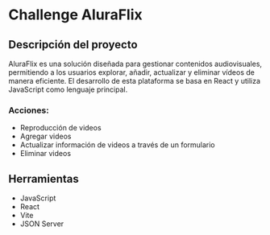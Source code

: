 # Challenge AluraFlix

## Descripción del proyecto
AluraFlix es una solución diseñada para gestionar contenidos audiovisuales, permitiendo a los usuarios explorar, añadir, actualizar y eliminar vídeos de manera eficiente. El desarrollo de esta plataforma se basa en React y utiliza JavaScript como lenguaje principal.

### Acciones:

- Reproducción de videos
- Agregar videos
- Actualizar información de videos a través de un formulario
- Eliminar videos

## Herramientas
* JavaScript
* React
* Vite
* JSON Server
